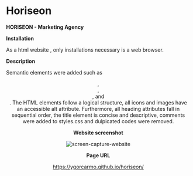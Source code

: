 # Horiseon

**HORISEON - Marketing Agency**

**Installation**

As a html website , only installations necessary is a web browser.

**Description**

Semantic elements were added such as <header>, <footer>, <section>, and <nav>. The HTML elements follow a logical structure, all icons and images have an accessible alt attribute. Furthermore, all heading attributes fall in sequential order, the title element is concise and descriptive, comments were added to styles.css and dulpicated codes were removed. 
 
**Website screenshot**
 
![screen-capture-website](https://user-images.githubusercontent.com/85853539/130415054-038c353f-0b9e-4d1d-818e-44c8d6de03d1.png)

**Page URL**

https://ygorcarmo.github.io/horiseon/
